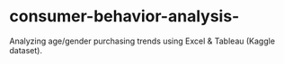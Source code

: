 # consumer-behavior-analysis-
Analyzing age/gender purchasing trends using Excel &amp; Tableau (Kaggle dataset).  
